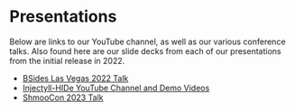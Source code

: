 # Presentations

Below are links to our YouTube channel, as well as our various conference talks.  Also found here are our slide decks from each of our presentations from the initial release in 2022.

- [BSides Las Vegas 2022 Talk](https://youtu.be/51nNq8mEBMw)
- [Injectyll-HIDe YouTube Channel and Demo Videos](https://www.youtube.com/channel/UCUG-gIV2QooQGeMTGCVMTpQ)
- [ShmooCon 2023 Talk](https://youtu.be/-JX7aC0AXEk?t=23311)
